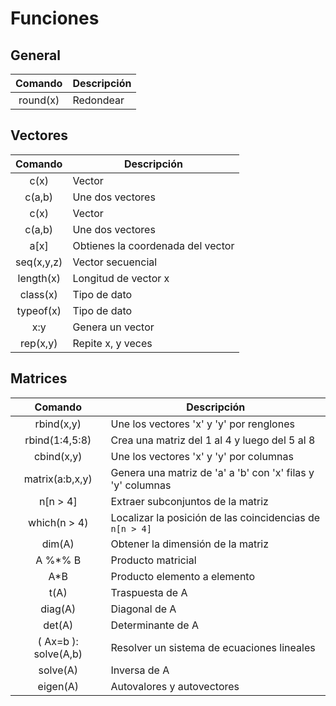 # Funciones

## General

| Comando | Descripción |
| :---: | ------------- |
| round(x)  | Redondear  |

## Vectores

| Comando | Descripción |
| :---: | ------------- |
| c(x)  | Vector  |
|c(a,b) | Une dos vectores|
|c(x) |Vector 
|c(a,b) | Une dos vectores |
|a[x] | Obtienes la coordenada del vector |
|seq(x,y,z) | Vector secuencial |
|length(x) | Longitud de vector x |
|class(x) | Tipo de dato |
|typeof(x) | Tipo de dato |
|x:y| Genera un vector |
|rep(x,y) | Repite x, y veces |


## Matrices

| Comando | Descripción |
| :---: | ------------- |
|rbind(x,y)| Une los vectores 'x' y 'y' por renglones|
|rbind(1:4,5:8)| Crea una matriz del 1 al 4 y luego del 5 al 8|
|cbind(x,y)| Une los vectores 'x' y 'y' por columnas|
|matrix(a:b,x,y)| Genera una matriz de 'a' a 'b' con 'x' filas y 'y' columnas|
|n[n > 4] | Extraer subconjuntos de la matriz|
|which(n > 4)| Localizar la posición de las coincidencias de `n[n > 4] `|
|dim(A)| Obtener la dimensión de la matriz|
|A %*% B| Producto matricial|
|A*B| Producto elemento a elemento|
|t(A)| Traspuesta de A|
|diag(A)| Diagonal de A|
|det(A)| Determinante de A|
|( Ax=b ): solve(A,b)| Resolver un sistema de ecuaciones lineales|
|solve(A)| Inversa de A|
|eigen(A)| Autovalores y autovectores|
